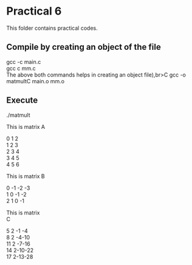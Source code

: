 # Practical 6

This folder contains practical codes.

## Compile by creating an object of the file

gcc -c main.c <br>
gcc c mm.c<br>
The above both commands helps in creating an object file),br>C
gcc -o matmultC main.o mm.o<br>

## Execute

./matmult

 This is matrix A<br>

  0  1  2<br>
  1  2  3<br>
  2  3  4<br>
  3  4  5<br>
  4  5  6<br>

 This is matrix B<br>

  0 -1 -2 -3<br>
  1  0 -1 -2<br>
  2  1  0 -1<br>

 This is matrix <br>C

  5  2 -1 -4<br>
  8  2 -4-10<br>
 11  2 -7-16<br>
 14  2-10-22<br>
 17  2-13-28<br>
